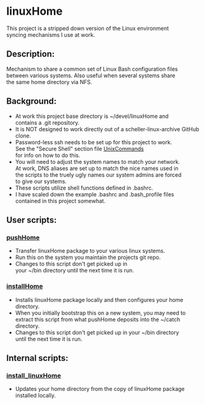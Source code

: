 # linuxHome
This project is a stripped down version of the Linux environment<br>
syncing mechanisms I use at work.

## Description:
Mechanism to share a common set of Linux Bash configuration files<br>
between various systems.  Also useful when several systems share<br>
the same home directory via NFS.

## Background:
* At work this project base directory is ~/devel/linuxHome and<br>
  contains a .git repository.
* It is NOT designed to work directly out of a
  scheller-linux-archive GitHub clone.
* Password-less ssh needs to be set up for this project to work.<br>
  See the "Secure Shell" section file 
  [UnixCommands](../info/UnixCommands.txt)<br>
  for info on how to do this.
* You will need to adjust the system names to match your network.<br>
  At work, DNS aliases are set up to match the nice names used in<br>
  the scripts to the truely ugly names our system admins are forced<br>
  to give our systems.
* These scripts utilize shell functions defined in .bashrc.
* I have scaled down the example .bashrc and .bash_profile
  files contained in this project somewhat.

## User scripts:
### [pushHome](bin/pushHome)
* Transfer linuxHome package to your various linux systems.
* Run this on the system you maintain the projects git repo.
* Changes to this script don't get picked up in<br>
  your ~/bin directory until the next time it is run.

### [installHome](bin/installHome)
* Installs linuxHome package locally and then configures your
  home directory.
* When you initially bootstrap this on a new system, you may need to<br>
  extract this script from what pushHome deposits into the ~/catch
  directory.
* Changes to this script don't get picked up in your ~/bin directory<br>
  until the next time it is run.

## Internal scripts:
### [install_linuxHome](install_linuxHome)
* Updates your home directory from the copy of linuxHome package
  installed locally.

